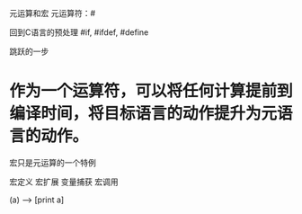 元运算和宏
  元运算符：#

回到C语言的预处理
  #if, #ifdef, #define

跳跃的一步
  # 作为一个运算符，可以将任何计算提前到编译时间，将目标语言的动作提升为元语言的动作。

宏只是元运算的一个特例

  宏定义
  宏扩展
  变量捕获
  宏调用

  (a) --> [print a]
